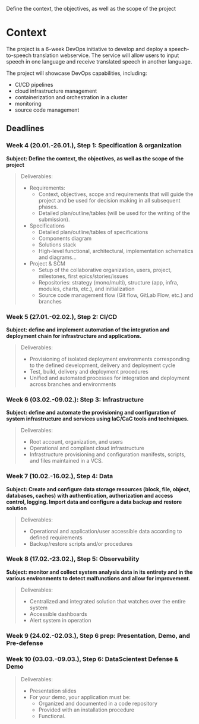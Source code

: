 Define the context, the objectives, as well as the scope of the project

# Context

The project is a 6-week DevOps initiative to develop and deploy a speech-to-speech translation webservice. The service will allow users to input speech in one language and receive translated speech in another language. 

The project will showcase DevOps capabilities, including:

- CI/CD pipelines
- cloud infrastructure management
- containerization and orchestration in a cluster
- monitoring
- source code management

## Deadlines

### Week 4 (20.01.-26.01.), Step 1: Specification & organization

**Subject: Define the context, the objectives, as well as the scope of the project**

> Deliverables:
> - Requirements:
>   - Context, objectives, scope and requirements that will guide the project and be used for decision making in all subsequent phases.
>   - Detailed plan/outline/tables (will be used for the writing of the submission).
> - Specifications
>   - Detailed plan/outline/tables of specifications
>   - Components diagram
>   - Solutions stack
>   - High-level functional, architectural, implementation schematics and diagrams...
> - Project & SCM
>   - Setup of the collaborative organization, users, project, milestones, first epics/stories/issues
>   - Repositories: strategy (mono/multi), structure (app, infra, modules, charts, etc.), and initialization
>   - Source code management flow (Git flow, GitLab Flow, etc.) and branches

### Week 5 (27.01.-02.02.), Step 2: CI/CD

**Subject: define and implement automation of the integration and deployment chain for infrastructure and applications.**

> Deliverables: 
> - Provisioning of isolated deployment environments corresponding to the defined development, delivery and deployment cycle
> - Test, build, delivery and deployment procedures
> - Unified and automated processes for integration and deployment across branches and environments

### Week 6 (03.02.-09.02.): Step 3: Infrastructure

**Subject: define and automate the provisioning and configuration of system infrastructure and services using IaC/CaC tools and techniques.**

> Deliverables:
> - Root account, organization, and users
> - Operational and compliant cloud infrastructure
> - Infrastructure provisioning and configuration manifests, scripts, and files maintained in a VCS.

### Week 7 (10.02.-16.02.), Step 4: Data
**Subject: Create and configure data storage resources (block, file, object, databases, caches) with authentication, authorization and access control, logging. Import data and configure a data backup and restore solution**

> Deliverables:
> - Operational and application/user accessible data according to defined requirements
> - Backup/restore scripts and/or procedures

### Week 8 (17.02.-23.02.), Step 5: Observability
**Subject: monitor and collect system analysis data in its entirety and in the various environments to detect malfunctions and allow for improvement.**

> Deliverables:
> - Centralized and integrated solution that watches over the entire system
> - Accessible dashboards
> - Alert system in operation

### Week 9 (24.02.-02.03.), Step 6 prep: Presentation, Demo, and Pre-defense

### Week 10 (03.03.-09.03.), Step 6: DataScientest Defense & Demo
> Deliverables:
> - Presentation slides
> - For your demo, your application must be:
>   - Organized and documented in a code repository
>   - Provided with an installation procedure
>   - Functional.

